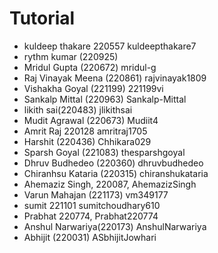 # Tutorial

- kuldeep thakare 220557 kuldeepthakare7
- rythm kumar (220925)
- Mridul Gupta (220672)  mridul-g
- Raj Vinayak Meena (220861) rajvinayak1809
- Vishakha Goyal (221199) 221199vi
- Sankalp Mittal (220963) Sankalp-Mittal
- likith sai(220483) jlikithsai 
- Mudit Agrawal (220673) Mudiit4
- Amrit Raj 220128 amritraj1705
- Harshit (220436) Chhikara029
- Sparsh Goyal (221083) thesparshgoyal
- Dhruv Budhedeo (220360) dhruvbudhedeo
- Chiranhsu Kataria (220315) chiranshukataria
- Ahemaziz Singh, 220087, AhemazizSingh
- Varun Mahajan (221173) vm349177
- sumit 221101 sumitchoudhary610
- Prabhat 220774, Prabhat220774
- Anshul Narwariya(220173) AnshulNarwariya
- Abhijit (220031) ASbhijitJowhari